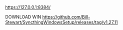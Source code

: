 https://127.0.0.1:8384/

DOWNLOAD WIN
https://github.com/Bill-Stewart/SyncthingWindowsSetup/releases/tag/v1.27.11